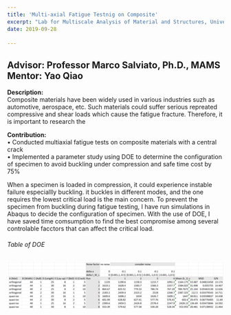 ```yaml
---
title: 'Multi-axial Fatigue Testnig on Composite'
excerpt: "Lab for Multiscale Analysis of Material and Structures, University of Washington"
date: 2019-09-28

---
```

Advisor: Professor Marco Salviato, Ph.D., MAMS
Mentor: Yao Qiao
------
**Description:** <br/>
    Composite materials have been widely used in various industries suzh as automotive, aerospace, etc. Such materials could suffer serious repreated compressive and shear loads which cause the fatigue fracture. Therefore, it is important to research the   


**Contribution:** <br/>
• Conducted multiaxial fatigue tests on composite materials with a central crack <br/>
• Implemented a parameter study using DOE to determine the configuration of specimen to avoid buckling under compression and safe time cost by 75% <br/>


When a specimen is loaded in compression, it could experience instable failure especiallly buckling. it buckles in different modes, and the one requires the lowest critical load is the main concern. To prevent the specimen from buckling during fatigue testing, I have run simulations in Abaqus to decide the configuration of specimen. With the use of DOE, I have saved time comsumption to find the best compromise among several controlable facctors that can affect the critical load.

<h6>Table of DOE</h6>
<img src='/images/DOE_table.png'> <br/>
